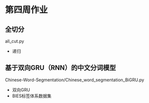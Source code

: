 # 第四周作业

## 全切分
all_cut.py
- 递归
## 基于双向GRU（RNN）的中文分词模型
Chinese-Word-Segmentation/Chinese_word_segmentation_BiGRU.py
- 双向GRU
- BIES标签体系数据集
